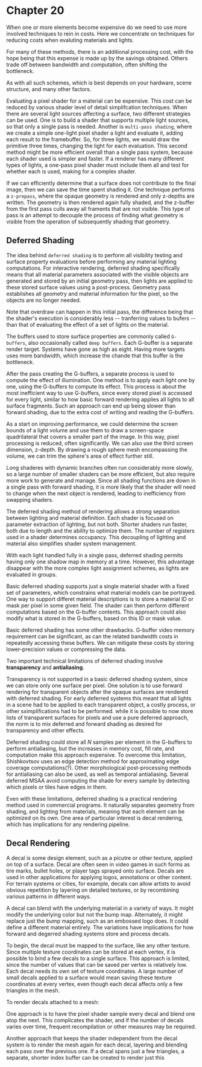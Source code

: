 # Chapter 20

When one or more elements become expensive do we need to use more involved techniques to rein in costs. Here we concentrate on techniques for reducing costs when evaluting materials and lights. 

For many of these methods, there is an additional processing cost, with the hope being that this expense is made up by the savings obtained. Others trade off between bandwidth and computation, often shifting the bottleneck.

As with all such schemes, which is best depends on your hardware, scene structure, and many other factors.

Evaluating a pixel shader for a material can be expensive. This cost can be reduced by various shader level of detail simplifcation techniques. When there are several light sources affecting a surface, two different strategies can be used. One is to build a shader that supports multiple light sources, so that only a single pass is needed. Another is `multi-pass shading`, where we create a simple one-light pixel shader a light and evaluate it, adding each result to the framebuffer. So, for three lights, we would draw the primitive three times, changing the light for each evaluation. This second method might be more efficient overall than a single pass system, because each shader used is simpler and faster. If a renderer has many different types of lights, a one-pass pixel shader must include them all and test for whether each is used, making for a complex shader.

If we can efficiently determine that a surface does not contribute to the final image, then we can save the time spent shading it. One technique performs a `z-prepass`, where the opaque geometry is rendered and only z-depths are written. The geometry is then rendered again fully shaded, and the z-buffer from the first pass culls away all framents that are not visible. This type of pass is an attempt to decouple the process of finding what geometry is visible from the operation of subsequently shading that geometry. 

## Deferred Shading

The idea behind `deferred shading` is to perform all visibility testing and surface property evaluations before performing any material lighting computations. For interactive rendering, deferred shading specifically means that all material parameters associated with the visible objects are generated and stored by an initial geometry pass, then lights are applied to these stored surface values using a post-process. Geometry pass establishes all geometry and material information for the pixel, so the objects are no longer needed.

Note that overdraw can happen in this initial pass, the difference being that the shader's execution is considerably less -- tranferring values to bufers -- than that of evaluating the effect of a set of lights on the material.

The buffers used to store surface properties are commonly called `G-buffers`, also occasionally called `deep buffers`. Each G-buffer is a separate render target. Systems have gone as high as eight. Having more targets uses more bandwidth, which increase the chande that this buffer is the bottleneck.

After the pass creating the G-buffers, a separate process is used to compute the effect of illumination. One method is to apply each light one by one, using the G-buffers to compute its effect. This process is about the most inefficient way to use G-buffers, since every stored pixel is accessed for every light, similar to how basic forward rendering applies all lights to all surface fragments. Such an approach can end up being slower than forward shading, due to the extra cost of writing and reading the G-buffers.

As a start on improving performance, we could determine the screen bounds of a light volume and use them to draw a screen-space quadrilateral that covers a smaller part of the image. In this way, pixel processing is reduced, often significantly. We can also use the third screen dimension, z-depth. By drawing a rough sphere mesh encompassing the volume, we can trim the sphere's area of effect further still.

Long shaderes with dynamic branches often run considerably more slowly, so a large number of smaller shaders can be more efficient, but also require more work to generate and manage. Since all shading functions are down in a single pass with forward shading, it is more likely that the shader will need to change when the next object is rendered, leading to inefficiency from swapping shaders.

The deferred shading method of rendering allows a strong separation between lighting and material definition. Each shader is focused on parameter extraction of lighting, but not both. Shorter shaders run faster, both due to length and the ability to optimize them. The number of registers used in a shader determines occupancy. This decoupling of lighting and material also simplifies shader system management.

With each light handled fully in a single pass, deferred shading permits having only one shadow map in memory at a time. However, this advantage disappear with the more complex light assignment schemes, as lights are evaluated in groups.

Basic deferred shading supports just a single material shader with a fixed set of parameters, which constrains what material models can be portrayed. One way to support differet material descriptions is to store a material ID or mask per pixel in some given field. The shader can then perform different computations based on the G-buffer contents. This approach could also modify what is stored in the G-buffers, based on this ID or mask value.

Basic deferred shading has some other drawbacks. G-buffer video memory requirement can be significant, as can the related bandwidth costs in repeatedly accessing these buffers. We can mitigate these costs by storing lower-precision values or compressing the data. 

Two important technical limitations of deferred shading involve **transparency** and **antialiasing**.

Transparency is not supported in a basic deferred shading system, since we can store only one surface per pixel. One solution is to use forward rendering for transparent objects after the opaque surfaces are rendered with deferred shading. For early deferred systems this meant that all lights in a scene had to be applied to each transparent object, a costly process, or other sximplifications had to be performed. while it is possible to now store lists of transparent surfaces for pixels and use a pure deferred approach, the norm is to mix deferred and forward shading as desired for transparency and other effects.

Deferred shading could store all $N$ samples per element in the G-buffers to perform antialiasing, but the increases in memory cost, fill rate, and computation make this approach expensive. To overcome this limitation, Shishkovtsov uses an edge detection method for approximating edge coverage computations(?). Other morphological post-processing methods for antialiasing can also be used, as well as temporal antialiasing. Several deferred MSAA avoid computing the shade for every sample by detecting which pixels or tiles have edges in them. 

Even with these limitations, deferred shading is a practical rendering method used in commercial programs. It naturally separates geometry from shading, and lighting from materials, meaning that each element can be optimized on its own. One area of particular interest is decal rendering, which has implications for any rendering pipeline.

## Decal Rendering

A decal is some design element, such as a picutre or other texture, applied on top of a surface. Decal are often seen in video games in such forms as tire marks, bullet holes, or player tags sprayed onto surface. Decals are used in other applications for applying logos, annotations or other content. For terrain systems or cities, for example, decals can allow artists to avoid obvious repetition by layering on detailed textures, or by recombining various patterns in different ways.

A decal can blend with the underlying material in a variety of ways. It might modify the underlying color but not the bump map. Alternately, it might replace just the bump mapping, such as an embossed logo does. It could define a different material entirely. The variations have implications for how forward and degerred shading systems store and process decals. 

To begin, the decal must be mapped to the surface, like any other texture. Since multiple texture coordinates can be stored at each vertex, it is possible to bind a few decals to a single surface. This approach is limited, since the number of values that can be saved per vertex is relatively low. Each decal needs its own set of texture coordinates. A large number of small decals applied to a surface would mean saving these texture coordinates at every vertex, even though each decal affects only a few triangles in the mesh.

To render decals attached to a mesh:

One approach is to have the pixel shader sample every decal and blend one atop the next. This complicates the shader, and if the number of decals varies over time, frequent recompilation or other measures may be required.

Another approach that keeps the shader independent from the decal system is to render the mesh again for each decal, layering and blending each pass over the previous one. If a decal spans just a few triangles, a separate, shorter index buffer can be created to render just this 